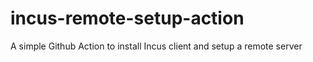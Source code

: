# incus-remote-setup-action
A simple Github Action to install Incus client and setup a remote server
